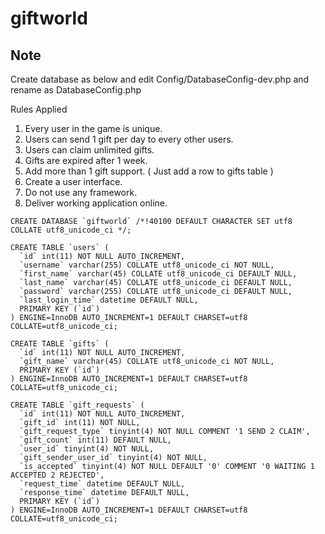 # giftworld

## Note

Create database as below and edit Config/DatabaseConfig-dev.php and rename as DatabaseConfig.php

Rules Applied
1. Every user in the game is unique.
2. Users can send 1 gift per day to every other users.
3. Users can claim unlimited gifts.
4. Gifts are expired after 1 week.
5. Add more than 1 gift support. ( Just add a row to gifts table )
6. Create a user interface.
7. Do not use any framework.
8. Deliver working application online.



```
CREATE DATABASE `giftworld` /*!40100 DEFAULT CHARACTER SET utf8 COLLATE utf8_unicode_ci */;

CREATE TABLE `users` (
  `id` int(11) NOT NULL AUTO_INCREMENT,
  `username` varchar(255) COLLATE utf8_unicode_ci NOT NULL,
  `first_name` varchar(45) COLLATE utf8_unicode_ci DEFAULT NULL,
  `last_name` varchar(45) COLLATE utf8_unicode_ci DEFAULT NULL,
  `password` varchar(255) COLLATE utf8_unicode_ci DEFAULT NULL,
  `last_login_time` datetime DEFAULT NULL,
  PRIMARY KEY (`id`)
) ENGINE=InnoDB AUTO_INCREMENT=1 DEFAULT CHARSET=utf8 COLLATE=utf8_unicode_ci;

CREATE TABLE `gifts` (
  `id` int(11) NOT NULL AUTO_INCREMENT,
  `gift_name` varchar(45) COLLATE utf8_unicode_ci NOT NULL,
  PRIMARY KEY (`id`)
) ENGINE=InnoDB AUTO_INCREMENT=1 DEFAULT CHARSET=utf8 COLLATE=utf8_unicode_ci;

CREATE TABLE `gift_requests` (
  `id` int(11) NOT NULL AUTO_INCREMENT,
  `gift_id` int(11) NOT NULL,
  `gift_request_type` tinyint(4) NOT NULL COMMENT '1 SEND 2 CLAIM',
  `gift_count` int(11) DEFAULT NULL,
  `user_id` tinyint(4) NOT NULL,
  `gift_sender_user_id` tinyint(4) NOT NULL,
  `is_accepted` tinyint(4) NOT NULL DEFAULT '0' COMMENT '0 WAITING 1 ACCEPTED 2 REJECTED',
  `request_time` datetime DEFAULT NULL,
  `response_time` datetime DEFAULT NULL,
  PRIMARY KEY (`id`)
) ENGINE=InnoDB AUTO_INCREMENT=1 DEFAULT CHARSET=utf8 COLLATE=utf8_unicode_ci;
```

